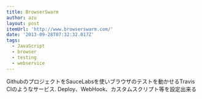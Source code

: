 ```yaml
---
title: BrowserSwarm
author: azu
layout: post
itemUrl: 'http://www.browserswarm.com/'
date: '2013-09-28T07:32:32.017Z'
tags:
  - JavaScript
  - browser
  - testing
  - webservice
---
```

GithubのプロジェクトをSauceLabsを使いブラウザのテストを動かせるTravis CIのようなサービス.
Deploy、WebHook、カスタムスクリプト等を設定出来る
